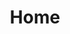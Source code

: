 ---
layout: home
title: Home
landing-title: 'Jorge Acevedo'
description: null
image: assets/images/tomioka.jpg
author: null
show_tile: false
---